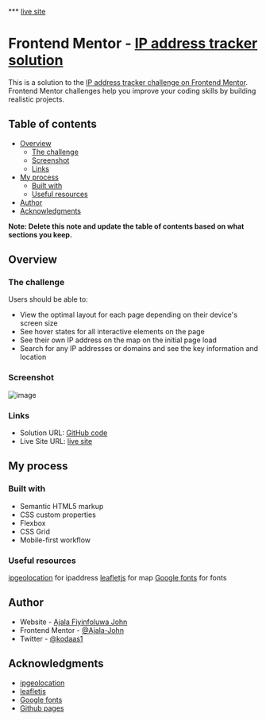 *** [live site](https://kodaas.github.io/ip-address-tracker_html_css_js_api/)
# Frontend Mentor - [IP address tracker solution](https://kodaas.github.io/ip-address-tracker_html_css_js_api/)

This is a solution to the [IP address tracker challenge on Frontend Mentor](https://www.frontendmentor.io/challenges/ip-address-tracker-I8-0yYAH0). Frontend Mentor challenges help you improve your coding skills by building realistic projects. 

## Table of contents

- [Overview](#overview)
  - [The challenge](#the-challenge)
  - [Screenshot](#screenshot)
  - [Links](#links)
- [My process](#my-process)
  - [Built with](#built-with)
  - [Useful resources](#useful-resources)
- [Author](#author)
- [Acknowledgments](#acknowledgments)

**Note: Delete this note and update the table of contents based on what sections you keep.**

## Overview

### The challenge

Users should be able to:

- View the optimal layout for each page depending on their device's screen size
- See hover states for all interactive elements on the page
- See their own IP address on the map on the initial page load
- Search for any IP addresses or domains and see the key information and location

### Screenshot

![image](https://user-images.githubusercontent.com/78440562/118799146-4f4d4000-b896-11eb-9345-6bb0ac50a089.png)



### Links

- Solution URL: [GitHub code](https://github.com/kodaas/ip-address-tracker_html_css_js_api)
- Live Site URL: [live site](https://kodaas.github.io/ip-address-tracker_html_css_js_api/)

## My process

### Built with

- Semantic HTML5 markup
- CSS custom properties
- Flexbox
- CSS Grid
- Mobile-first workflow

### Useful resources

[ipgeolocation](https://www.ipgeolocation.io) for ipaddress 
[leafletjs](https://leafletjs.com/) for map
[Google fonts](https://fonts.google.com/) for fonts


## Author

- Website - [Ajala Fiyinfoluwa John](https://github.com/kodaas)
- Frontend Mentor - [@Ajala-John](https://www.frontendmentor.io/profile/Ajala-John)
- Twitter - [@kodaas1](https://twitter.com/kodaas1)


## Acknowledgments
- [ipgeolocation](https://www.ipgeolocation.io)
- [leafletjs](https://leafletjs.com/)
- [Google fonts](https://fonts.google.com/)
- [Github pages](https://github.com)
